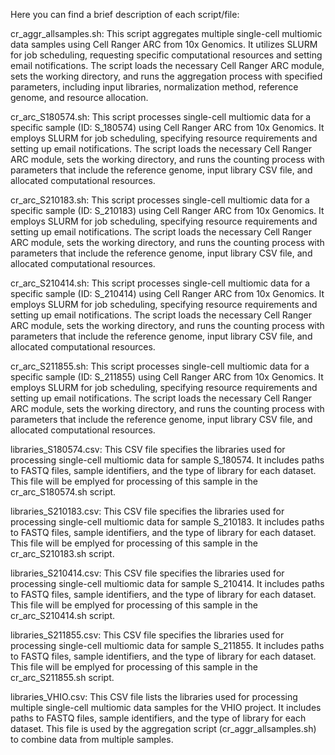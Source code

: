 Here you can find a brief description of each script/file:

cr_aggr_allsamples.sh: This script aggregates multiple single-cell multiomic data samples using Cell Ranger ARC from 10x Genomics. It utilizes SLURM for job scheduling, requesting specific computational resources and setting email notifications. The script loads the necessary Cell Ranger ARC module, sets the working directory, and runs the aggregation process with specified parameters, including input libraries, normalization method, reference genome, and resource allocation.

cr_arc_S180574.sh: This script processes single-cell multiomic data for a specific sample (ID: S_180574) using Cell Ranger ARC from 10x Genomics. It employs SLURM for job scheduling, specifying resource requirements and setting up email notifications. The script loads the necessary Cell Ranger ARC module, sets the working directory, and runs the counting process with parameters that include the reference genome, input library CSV file, and allocated computational resources.

cr_arc_S210183.sh: This script processes single-cell multiomic data for a specific sample (ID: S_210183) using Cell Ranger ARC from 10x Genomics. It employs SLURM for job scheduling, specifying resource requirements and setting up email notifications. The script loads the necessary Cell Ranger ARC module, sets the working directory, and runs the counting process with parameters that include the reference genome, input library CSV file, and allocated computational resources.

cr_arc_S210414.sh: This script processes single-cell multiomic data for a specific sample (ID: S_210414) using Cell Ranger ARC from 10x Genomics. It employs SLURM for job scheduling, specifying resource requirements and setting up email notifications. The script loads the necessary Cell Ranger ARC module, sets the working directory, and runs the counting process with parameters that include the reference genome, input library CSV file, and allocated computational resources.

cr_arc_S211855.sh: This script processes single-cell multiomic data for a specific sample (ID: S_211855) using Cell Ranger ARC from 10x Genomics. It employs SLURM for job scheduling, specifying resource requirements and setting up email notifications. The script loads the necessary Cell Ranger ARC module, sets the working directory, and runs the counting process with parameters that include the reference genome, input library CSV file, and allocated computational resources.

libraries_S180574.csv: This CSV file specifies the libraries used for processing single-cell multiomic data for sample S_180574. It includes paths to FASTQ files, sample identifiers, and the type of library for each dataset. This file will be emplyed for processing of this sample in the cr_arc_S180574.sh script.

libraries_S210183.csv: This CSV file specifies the libraries used for processing single-cell multiomic data for sample S_210183. It includes paths to FASTQ files, sample identifiers, and the type of library for each dataset. This file will be emplyed for processing of this sample in the cr_arc_S210183.sh script.

libraries_S210414.csv: This CSV file specifies the libraries used for processing single-cell multiomic data for sample S_210414. It includes paths to FASTQ files, sample identifiers, and the type of library for each dataset. This file will be emplyed for processing of this sample in the cr_arc_S210414.sh script.

libraries_S211855.csv: This CSV file specifies the libraries used for processing single-cell multiomic data for sample S_211855. It includes paths to FASTQ files, sample identifiers, and the type of library for each dataset. This file will be emplyed for processing of this sample in the cr_arc_S211855.sh script.

libraries_VHIO.csv: This CSV file lists the libraries used for processing multiple single-cell multiomic data samples for the VHIO project. It includes paths to FASTQ files, sample identifiers, and the type of library for each dataset. This file is used by the aggregation script (cr_aggr_allsamples.sh) to combine data from multiple samples.
